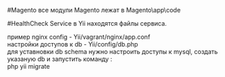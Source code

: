 #Magento
все модули Magento лежат в Magento\app\code


#HealthCheck Service
в Yii находятся файлы сервиса.

пример nginx config  - Yii/vagrant/nginx/app.conf <br>
настройки доступов к db - Yii/config/db.php <br>
для уставновки db schema нужно настроить доступы к mysql, создать указаную db и запустить команду : <br>
php yii migrate

